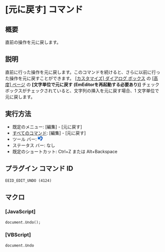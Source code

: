 # \[元に戻す\] コマンド

## 概要

直前の操作を元に戻します。

## 説明

直前に行った操作を元に戻します。このコマンドを続けると、さらに以前に行った操作を元に戻すことができます。 [\[カスタマイズ\] ダイアログ ボックス](../../dlg/customize/index) の [\[高度\] ページ](../../dlg/customize/advanced/index) の **\[文字単位で元に戻す**
**(EmEditorを再起動する必要あり)\]** チェック ボックスがチェックされていると、文字列の挿入を元に戻す場合、1 文字単位で元に戻します。

## 実行方法

- 既定のメニュー: \[編集\] \- \[元に戻す\]
- [すべてのコマンド](../../glossary/allcommands): \[編集\] \- \[元に戻す\]
- ツール バー: ![](../../images/editundo.gif)
- ステータス バー: なし
- 既定のショートカット: Ctrl+Z または Alt+Backspace

## プラグイン コマンド ID

```
EEID_EDIT_UNDO (4124)
```

## マクロ

### \[JavaScript\]

```
document.Undo();
```

### \[VBScript\]

```
document.Undo
```
